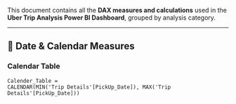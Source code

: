 This document contains all the **DAX measures and calculations** used in the **Uber Trip Analysis Power BI Dashboard**, grouped by analysis category.  

---

## 📅 Date & Calendar Measures  

### **Calendar Table**  
```DAX
Calender_Table = 
CALENDAR(MIN('Trip Details'[PickUp_Date]), MAX('Trip Details'[PickUp_Date]))
